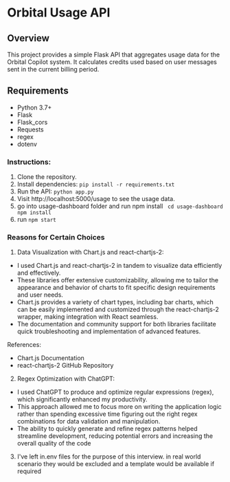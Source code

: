 # Orbital Usage API

## Overview
This project provides a simple Flask API that aggregates usage data for the Orbital Copilot system. It calculates credits used based on user messages sent in the current billing period.

## Requirements
- Python 3.7+
- Flask
- Flask_cors
- Requests
- regex
- dotenv

### Instructions:

1. Clone the repository.
2. Install dependencies:
```pip install -r requirements.txt```
3. Run the API:
```python app.py```
4. Visit http://localhost:5000/usage to see the usage data.
5. go into usage-dashboard folder and run npm install
``` cd usage-dashboard``` ``` npm install```
6. run ```npm start```


### Reasons for Certain Choices

1. Data Visualization with Chart.js and react-chartjs-2:

- I used Chart.js and react-chartjs-2 in tandem to visualize data efficiently and effectively.
- These libraries offer extensive customizability, allowing me to tailor the appearance and behavior of charts to fit specific design requirements and user needs.
- Chart.js provides a variety of chart types, including bar charts, which can be easily implemented and customized through the react-chartjs-2 wrapper, making integration with React seamless.
- The documentation and community support for both libraries facilitate quick troubleshooting and implementation of advanced features.

References:

- Chart.js Documentation
- react-chartjs-2 GitHub Repository

2. Regex Optimization with ChatGPT:

- I used ChatGPT to produce and optimize regular expressions (regex), which significantly enhanced my productivity.
- This approach allowed me to focus more on writing the application logic rather than spending excessive time figuring out the right regex combinations for data validation and manipulation.
- The ability to quickly generate and refine regex patterns helped streamline development, reducing potential errors and increasing the overall quality of the code

3. I've left in.env files for the purpose of this interview. in real world scenario they would be excluded and a template would be available if required